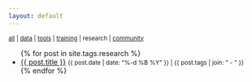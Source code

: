 ```yaml
---
layout: default
---
```


<small>
  <a href="./">all</a> | 
  <a href="data">data</a> |
  <a href="tools">tools</a> | 
  <a href="training">training</a> |
  research |
  <a href="community">community</a>
</small>

<ul>
  {% for post in site.tags.research %}
    <li>
      <a href="{{ site.baseurl }}{{ post.url }}">{{ post.title }}</a> <small>{{ post.date | date: "%-d %B %Y" }} | {{ post.tags | join: " - " }}</small>
    </li>
  {% endfor %}
</ul>

